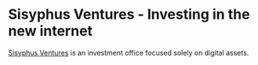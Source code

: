 # Sisyphus Ventures - Investing in the new internet

[Sisyphus Ventures](https://sisyphus.ventures) is an investment office focused solely on digital assets.

